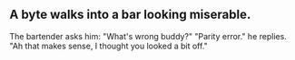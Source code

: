 ## A byte walks into a bar looking miserable.
The bartender asks him: "What's wrong buddy?"
"Parity error." he replies. 
"Ah that makes sense, I thought you looked a bit off."